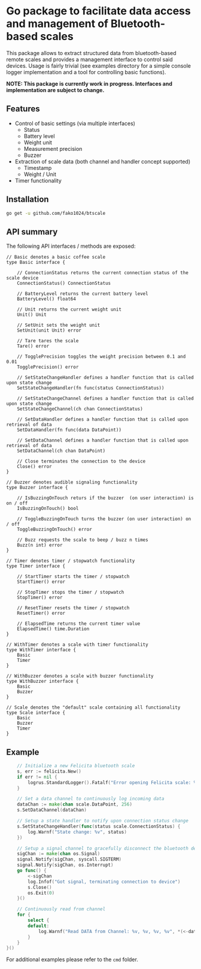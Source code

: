 # Go package to facilitate data access and management of Bluetooth-based scales
This package allows to extract structured data from bluetooth-based remote scales and provides a management interface to control said devices. Usage is fairly trivial (see examples directory for a simple console logger implementation and a tool for controlling basic functions).

**NOTE: This package is currently work in progress. Interfaces and implementation are subject to change.**

## Features
- Control of basic settings (via multiple interfaces)
  - Status
  - Battery level
  - Weight unit
  - Measurement precision
  - Buzzer
- Extraction of scale data (both channel and handler concept supported)  
	- Timestamp
	- Weight / Unit
- Timer functionality

## Installation
```bash
go get -u github.com/fako1024/btscale
```

## API summary
The following API interfaces / methods are exposed:
```
// Basic denotes a basic coffee scale
type Basic interface {

	// ConnectionStatus returns the current connection status of the scale device
	ConnectionStatus() ConnectionStatus

	// BatteryLevel returns the current battery level
	BatteryLevel() float64

	// Unit returns the current weight unit
	Unit() Unit

	// SetUnit sets the weight unit
	SetUnit(unit Unit) error

	// Tare tares the scale
	Tare() error

	// TogglePrecision toggles the weight precision between 0.1 and 0.01
	TogglePrecision() error

	// SetStateChangeHandler defines a handler function that is called upon state change
	SetStateChangeHandler(fn func(status ConnectionStatus))

	// SetStateChangeChannel defines a handler function that is called upon state change
	SetStateChangeChannel(ch chan ConnectionStatus)

	// SetDataHandler defines a handler function that is called upon retrieval of data
	SetDataHandler(fn func(data DataPoint))

	// SetDataChannel defines a handler function that is called upon retrieval of data
	SetDataChannel(ch chan DataPoint)

	// Close terminates the connection to the device
	Close() error
}

// Buzzer denotes audible signaling functionality
type Buzzer interface {

	// IsBuzzingOnTouch returs if the buzzer  (on user interaction) is on / off
	IsBuzzingOnTouch() bool

	// ToggleBuzzingOnTouch turns the buzzer (on user interaction) on / off
	ToggleBuzzingOnTouch() error

	// Buzz requests the scale to beep / buzz n times
	Buzz(n int) error
}

// Timer denotes timer / stopwatch functionality
type Timer interface {

	// StartTimer starts the timer / stopwatch
	StartTimer() error

	// StopTimer stops the timer / stopwatch
	StopTimer() error

	// ResetTimer resets the timer / stopwatch
	ResetTimer() error

	// ElapsedTime returns the current timer value
	ElapsedTime() time.Duration
}

// WithTimer denotes a scale with timer functionality
type WithTimer interface {
	Basic
	Timer
}

// WithBuzzer denotes a scale with buzzer functionality
type WithBuzzer interface {
	Basic
	Buzzer
}

// Scale denotes the "default" scale containing all functionality
type Scale interface {
	Basic
	Buzzer
	Timer
}
```

## Example
```go
	// Initialize a new Felicita bluetooth scale
	s, err := felicita.New()
	if err != nil {
		logrus.StandardLogger().Fatalf("Error opening Felicita scale: %s", err)
	}

	// Set a data channel to continuously log incoming data
	dataChan := make(chan scale.DataPoint, 256)
	s.SetDataChannel(dataChan)

	// Setup a state handler to notify upon connection status change
	s.SetStateChangeHandler(func(status scale.ConnectionStatus) {
		log.Warnf("State change: %v", status)
	})

	// Setup a signal channel to gracefully disconnect the bluetooth device upon termination
	sigChan := make(chan os.Signal)
	signal.Notify(sigChan, syscall.SIGTERM)
	signal.Notify(sigChan, os.Interrupt)
	go func() {
		<-sigChan
		log.Infof("Got signal, terminating connection to device")
		s.Close()
		os.Exit(0)
	}()

	// Continuously read from channel
	for {
		select {
		default:
			log.Warnf("Read DATA from Channel: %v, %v, %v, %v", *(<-dataChan), s.ConnectionStatus(), s.BatteryLevel(), s.IsBuzzingOnTouch())
		}
	}
}()
```
For additional examples please refer to the `cmd` folder.
